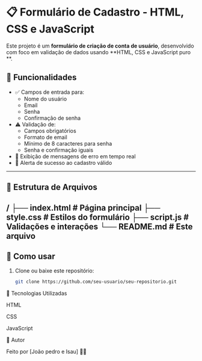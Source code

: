 # 📋 Formulário de Cadastro - HTML, CSS e JavaScript

Este projeto é um **formulário de criação de conta de usuário**, desenvolvido com foco em validação de dados usando **HTML, CSS e JavaScript puro **.

## 🧪 Funcionalidades

- ✅ Campos de entrada para:
  - Nome do usuário
  - Email
  - Senha
  - Confirmação de senha
- ⚠️ Validação de:
  - Campos obrigatórios
  - Formato de email
  - Mínimo de 8 caracteres para senha
  - Senha e confirmação iguais
- 🧾 Exibição de mensagens de erro em tempo real
- 🎉 Alerta de sucesso ao cadastro válido

---

## 📁 Estrutura de Arquivos

/
 ├── index.html # Página principal
 ├── style.css # Estilos do formulário 
 ├── script.js # Validações e interações
 └── README.md # Este arquivo
---

## 🚀 Como usar

1. Clone ou baixe este repositório:
   ```bash
   git clone https://github.com/seu-usuario/seu-repositorio.git
🎨 Tecnologias Utilizadas

HTML

CSS

JavaScript 


🧠 Autor

Feito por [João pedro e Isau] 👨‍💻

